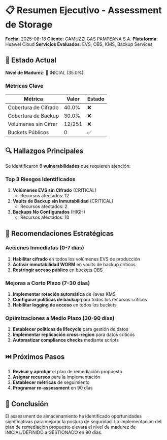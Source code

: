 # 📋 Resumen Ejecutivo - Assessment de Storage

**Fecha**: 2025-08-18
**Cliente**: CAMUZZI GAS PAMPEANA S.A.
**Plataforma**: Huawei Cloud
**Servicios Evaluados**: EVS, OBS, KMS, Backup Services

## 🎯 Estado Actual

**Nivel de Madurez**: 🔴 INICIAL (35.0%)

### Métricas Clave

| Métrica | Valor | Estado |
|---------|-------|--------|
| Cobertura de Cifrado | 40.0% | ❌ |
| Cobertura de Backup | 30.0% | ❌ |
| Volúmenes sin Cifrar | 12/251 | ❌ |
| Buckets Públicos | 0 | ✅ |

## 🔍 Hallazgos Principales

Se identificaron **9 vulnerabilidades** que requieren atención:


### Top 3 Riesgos Identificados

1. **Volúmenes EVS sin Cifrado** (CRITICAL)
   - Recursos afectados: 12
2. **Vaults de Backup sin Inmutabilidad** (CRITICAL)
   - Recursos afectados: 2
3. **Backups No Configurados** (HIGH)
   - Recursos afectados: 10

## 🎯 Recomendaciones Estratégicas

### Acciones Inmediatas (0-7 días)
1. **Habilitar cifrado** en todos los volúmenes EVS de producción
2. **Activar inmutabilidad WORM** en vaults de backup críticos
3. **Restringir acceso público** en buckets OBS

### Mejoras a Corto Plazo (7-30 días)
1. **Implementar rotación automática** de llaves KMS
2. **Configurar políticas de backup** para todos los recursos críticos
3. **Habilitar logging de acceso** en todos los buckets

### Optimizaciones a Medio Plazo (30-90 días)
1. **Establecer políticas de lifecycle** para gestión de datos
2. **Implementar replicación cross-region** para datos críticos
3. **Automatizar compliance checks** mediante scripts

## ⏭️ Próximos Pasos

1. **Revisar y aprobar** el plan de remediación propuesto
2. **Asignar recursos** para la implementación
3. **Establecer métricas** de seguimiento
4. **Programar re-assessment** en 90 días

## 💼 Conclusión

El assessment de almacenamiento ha identificado oportunidades significativas 
para mejorar la postura de seguridad. La implementación del plan de remediación 
propuesto elevará el nivel de madurez de INICIAL/DEFINIDO a GESTIONADO en 90 días.